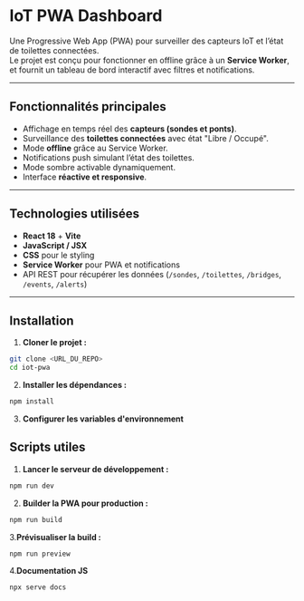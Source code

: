 # IoT PWA Dashboard

Une Progressive Web App (PWA) pour surveiller des capteurs IoT et l’état de toilettes connectées.  
Le projet est conçu pour fonctionner en offline grâce à un **Service Worker**, et fournit un tableau de bord interactif avec filtres et notifications.

---

## Fonctionnalités principales

- Affichage en temps réel des **capteurs (sondes et ponts)**.
- Surveillance des **toilettes connectées** avec état "Libre / Occupé".
- Mode **offline** grâce au Service Worker.
- Notifications push simulant l’état des toilettes.
- Mode sombre activable dynamiquement.
- Interface **réactive et responsive**.

---

## Technologies utilisées

- **React 18** + **Vite**
- **JavaScript / JSX**
- **CSS** pour le styling
- **Service Worker** pour PWA et notifications
- API REST pour récupérer les données (`/sondes`, `/toilettes`, `/bridges`, `/events`, `/alerts`)

---

## Installation

1. **Cloner le projet :**
```bash 
git clone <URL_DU_REPO>
cd iot-pwa 
```
2. **Installer les dépendances :**
```bash
npm install
```
3. **Configurer les variables d'environnement**
## Scripts utiles
1. **Lancer le serveur de développement :**
```bash
npm run dev
```
2. **Builder la PWA pour production :**
```bash
npm run build
```
3.**Prévisualiser la build :**
```bash
npm run preview
```
4.**Documentation JS**
```bash
npx serve docs
```